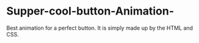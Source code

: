 # Supper-cool-button-Animation-
Best animation for a perfect button.
It is simply made up by the HTML and CSS.
